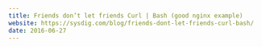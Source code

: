 ```yaml
---
title: Friends don’t let friends Curl | Bash (good nginx example)
website: https://sysdig.com/blog/friends-dont-let-friends-curl-bash/
date: 2016-06-27
---
```

